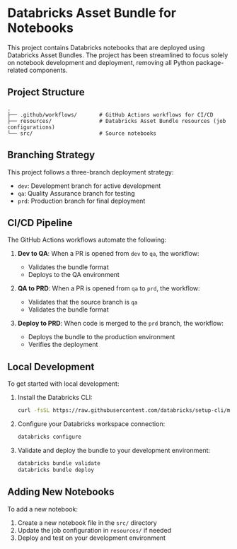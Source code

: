 # Databricks Asset Bundle for Notebooks

This project contains Databricks notebooks that are deployed using Databricks Asset Bundles. The project has been streamlined to focus solely on notebook development and deployment, removing all Python package-related components.

## Project Structure

```
.
├── .github/workflows/       # GitHub Actions workflows for CI/CD
├── resources/               # Databricks Asset Bundle resources (job configurations)
└── src/                     # Source notebooks
```

## Branching Strategy

This project follows a three-branch deployment strategy:

- `dev`: Development branch for active development
- `qa`: Quality Assurance branch for testing
- `prd`: Production branch for final deployment

## CI/CD Pipeline

The GitHub Actions workflows automate the following:

1. **Dev to QA**: When a PR is opened from `dev` to `qa`, the workflow:
   - Validates the bundle format
   - Deploys to the QA environment

2. **QA to PRD**: When a PR is opened from `qa` to `prd`, the workflow:
   - Validates that the source branch is `qa`
   - Validates the bundle format
   
3. **Deploy to PRD**: When code is merged to the `prd` branch, the workflow:
   - Deploys the bundle to the production environment
   - Verifies the deployment

## Local Development

To get started with local development:

1. Install the Databricks CLI:
   ```bash
   curl -fsSL https://raw.githubusercontent.com/databricks/setup-cli/main/install.sh | sh
   ```

2. Configure your Databricks workspace connection:
   ```bash
   databricks configure
   ```

3. Validate and deploy the bundle to your development environment:
   ```bash
   databricks bundle validate
   databricks bundle deploy
   ```

## Adding New Notebooks

To add a new notebook:

1. Create a new notebook file in the `src/` directory
2. Update the job configuration in `resources/` if needed
3. Deploy and test on your development environment
